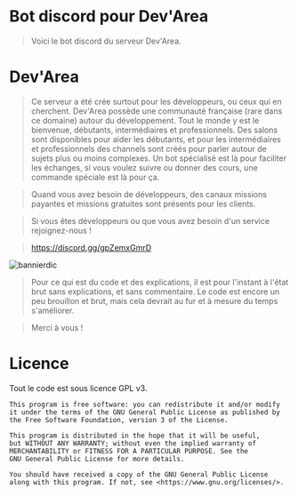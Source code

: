 Bot discord pour Dev'Area
============
> Voici le bot discord du serveur Dev'Area.

Dev'Area
============

> Ce serveur a été crée surtout pour les développeurs, ou ceux qui en cherchent. Dev'Area possède une communauté française (rare dans ce domaine) autour du développement. 
> Tout le monde y est le bienvenue, débutants, intermédiaires et professionnels. Des salons sont disponibles pour aider les débutants, et pour les intermédiaires et 
> professionnels des channels sont créés pour parler autour de sujets plus ou moins complexes.
Un bot spécialisé est là pour faciliter les échanges, si vous voulez suivre ou donner des cours, une commande spéciale est là pour ça.


> Quand vous avez besoin de développeurs, des canaux missions payantes et missions gratuites sont présents pour les clients.

> Si vous êtes développeurs ou que vous avez besoin d'un service rejoignez-nous !

> https://discord.gg/gpZemxGmrD

![bannierdic](https://user-images.githubusercontent.com/59512940/112747083-62891100-8fb3-11eb-9102-ea1466f9ecd5.png)

> Pour ce qui est du code et des explications, il est pour l'instant à l'état brut sans explications, et sans commentaire. Le code est encore un peu brouillon et brut, mais  cela devrait au fur et à mesure du temps s'améliorer.

> Merci à vous !

Licence
============

Tout le code est sous licence GPL v3.
```
This program is free software: you can redistribute it and/or modify
it under the terms of the GNU General Public License as published by
the Free Software Foundation, version 3 of the License.

This program is distributed in the hope that it will be useful,
but WITHOUT ANY WARRANTY; without even the implied warranty of
MERCHANTABILITY or FITNESS FOR A PARTICULAR PURPOSE. See the
GNU General Public License for more details.

You should have received a copy of the GNU General Public License
along with this program. If not, see <https://www.gnu.org/licenses/>.
```
